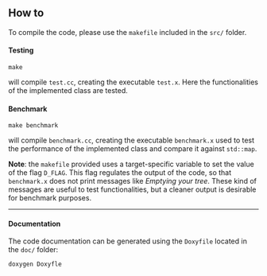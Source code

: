 ## How to

To compile the code, please use the `makefile` included in the `src/` folder.

#### Testing

```
make
```

will compile `test.cc`, creating the executable `test.x`. Here the functionalities of the implemented class are tested.

#### Benchmark

```
make benchmark
```

will compile `benchmark.cc`, creating the executable `benchmark.x` used to test the performance of the implemented class and compare it against `std::map`.

**Note**: the `makefile` provided uses a target-specific variable to set the value of the flag `D_FLAG`. This flag regulates the output of the code, so that `benchmark.x` does not print messages like _Emptying your tree_. These kind of messages are useful to test functionalities, but a cleaner output is desirable for benchmark purposes.

----

#### Documentation

The code documentation can be generated using the `Doxyfile` located in the `doc/` folder:

```
doxygen Doxyfle
```



